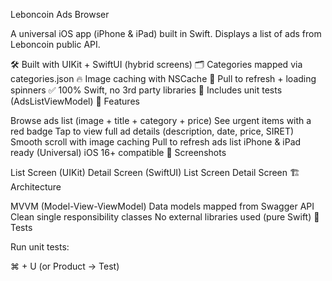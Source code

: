 Leboncoin Ads Browser

A universal iOS app (iPhone & iPad) built in Swift.
Displays a list of ads from Leboncoin public API.

🛠️ Built with UIKit + SwiftUI (hybrid screens)
🗂 Categories mapped via categories.json
🔥 Image caching with NSCache
🔄 Pull to refresh + loading spinners
✅ 100% Swift, no 3rd party libraries
🧪 Includes unit tests (AdsListViewModel)
🎯 Features

Browse ads list (image + title + category + price)
See urgent items with a red badge
Tap to view full ad details (description, date, price, SIRET)
Smooth scroll with image caching
Pull to refresh ads list
iPhone & iPad ready (Universal)
iOS 16+ compatible
🚀 Screenshots

List Screen (UIKit)	Detail Screen (SwiftUI)
List Screen	Detail Screen
🏗 Architecture

MVVM (Model-View-ViewModel)
Data models mapped from Swagger API
Clean single responsibility classes
No external libraries used (pure Swift)
🧪 Tests

Run unit tests:

⌘ + U  (or Product → Test)

